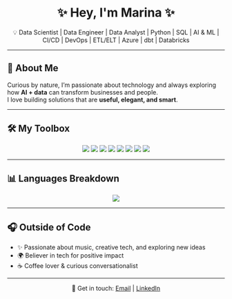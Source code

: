 <h1 align="center">✨ Hey, I'm Marina ✨</h1>

<p align="center">
  💡 Data Scientist | Data Engineer | Data Analyst | Python | SQL | AI & ML | CI/CD | DevOps | ETL/ELT | Azure | dbt | Databricks
</p>

---

## 🚀 About Me
Curious by nature, I’m passionate about technology and always exploring how **AI + data** can transform businesses and people.  
I love building solutions that are **useful, elegant, and smart**.

---

## 🛠️ My Toolbox
<p align="center">
  <img src="https://img.shields.io/badge/Python-3776AB?style=for-the-badge&logo=python&logoColor=white"/>
  <img src="https://img.shields.io/badge/SQL-336791?style=for-the-badge&logo=postgresql&logoColor=white"/>
  <img src="https://img.shields.io/badge/Databricks-FF3621?style=for-the-badge&logo=databricks&logoColor=white"/>
  <img src="https://img.shields.io/badge/dbt-FF694B?style=for-the-badge&logo=dbt&logoColor=white"/>
  <img src="https://img.shields.io/badge/Azure-0078D4?style=for-the-badge&logo=microsoft-azure&logoColor=white"/>
  <img src="https://img.shields.io/badge/CI/CD-2088FF?style=for-the-badge&logo=githubactions&logoColor=white"/>
  <img src="https://img.shields.io/badge/DevOps-0A0FFF?style=for-the-badge&logo=devops&logoColor=white"/>
  <img src="https://img.shields.io/badge/ETL/ELT-4CAF50?style=for-the-badge&logo=apache-airflow&logoColor=white"/>
</p>


<!--## 🌟 Featured Projects
- 🔐 [SecureAccess](#) — AI-powered access control with facial recognition  
- 📊 [DataVision](#) — Real-time analytics dashboard  
- 🤖 [SmartBot](#) — NLP chatbot integrated with support systems  
-->
---

## 📊 Languages Breakdown
<p align="center">
  <img src="https://github-readme-stats.vercel.app/api/top-langs/?username=marinacsqueiroz&layout=compact&langs_count=10&theme=radical" />
</p>



---

## 🎧 Outside of Code
- ✨ Passionate about music, creative tech, and exploring new ideas  
- 🌍 Believer in tech for positive impact  
- ☕ Coffee lover & curious conversationalist  

---

<p align="center">💌 Get in touch: <a href="mailto:marinacslucchesi@gmail.com">Email</a> | <a href="https://linkedin.com/in/marinacslucchesi">LinkedIn</a></p>
